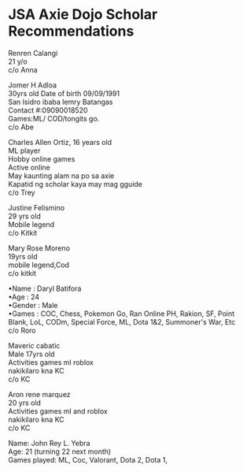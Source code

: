# JSA Axie Dojo Scholar Recommendations


Renren Calangi  
21 y/o  
c/o Anna  
  
Jomer H Adloa  
30yrs old 
Date of birth 09/09/1991  
San Isidro ibaba lemry Batangas  
Contact #:09090018520  
Games:ML/ COD/tongits go.  
c/o Abe  
  
Charles Allen Ortiz,
16 years old  
ML player  
Hobby online games  
Active online  
May kaunting alam na po sa axie  
Kapatid ng scholar kaya may mag gguide  
c/o Trey  
  
Justine Felismino  
29 yrs old  
Mobile legend  
c/o Kitkit  
  
Mary Rose Moreno  
19yrs old  
mobile legend,Cod  
c/o kitkit  
  
•Name : Daryl Batifora  
•Age : 24  
•Gender : Male  
•Games : COC, Chess, Pokemon Go, Ran Online PH, Rakion, SF, Point Blank, LoL, CODm, Special Force, ML, Dota 1&2, Summoner's War, Etc  
c/o Roro  
  
Maveric cabatic  
Male 17yrs old  
Activities games ml roblox  
nakikilaro kna KC  
c/o KC  
  
Aron rene marquez  
20 yrs old  
Activities games ml and roblox  
nakikilaro kna KC  
c/o KC  
  
Name: John Rey L. Yebra  
Age: 21 (turning 22 next month)  
Games played: ML, Coc, Valorant, Dota 2, Dota 1,  
  
